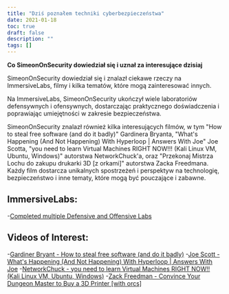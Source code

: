 ```yaml
---
title: "Dziś poznałem techniki cyberbezpieczeństwa"
date: 2021-01-18
toc: true
draft: false
description: ""
tags: []
---
```


**Co SimeonOnSecurity dowiedział się i uznał za interesujące dzisiaj**

SimeonOnSecurity dowiedział się i znalazł ciekawe rzeczy na ImmersiveLabs, filmy i kilka tematów, które mogą zainteresować innych.

Na ImmersiveLabs, SimeonOnSecurity ukończył wiele laboratoriów defensywnych i ofensywnych, dostarczając praktycznego doświadczenia i poprawiając umiejętności w zakresie bezpieczeństwa.

SimeonOnSecurity znalazł również kilka interesujących filmów, w tym "How to steal free software (and do it badly)" Gardinera Bryanta, "What's Happening (And Not Happening) With Hyperloop | Answers With Joe" Joe Scotta, "you need to learn Virtual Machines RIGHT NOW!!! (Kali Linux VM, Ubuntu, Windows)" autorstwa NetworkChuck'a, oraz "Przekonaj Mistrza Lochu do zakupu drukarki 3D [z orkami]" autorstwa Zacka Freedmana. Każdy film dostarcza unikalnych spostrzeżeń i perspektyw na technologię, bezpieczeństwo i inne tematy, które mogą być pouczające i zabawne.

## ImmersiveLabs:
-[Completed multiple Defensive and Offensive Labs](https://www.immersivelabs.com/)

## Videos of Interest:
-[Gardiner Bryant - How to steal free software (and do it badly)](https://www.youtube.com/watch?v=7bYpZpTCUFA)
-[Joe Scott - What's Happening (And Not Happening) With Hyperloop | Answers With Joe](https://www.youtube.com/watch?v=23n94m96flc)
-[NetworkChuck - you need to learn Virtual Machines RIGHT NOW!! (Kali Linux VM, Ubuntu, Windows)](https://www.youtube.com/watch?v=wX75Z-4MEoM)
-[Zack Freedman - Convince Your Dungeon Master to Buy a 3D Printer [with orcs]](https://www.youtube.com/watch?v=Lvo61p1UVCQ)